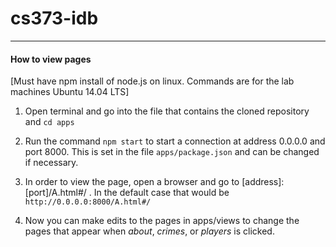 # cs373-idb
---
#### How to view pages
[Must have npm install of node.js on linux. Commands are for the lab machines Ubuntu 14.04 LTS]

1. Open terminal and go into the file that contains the cloned repository and ```cd apps```   

2. Run the command ```npm start``` to start a connection at address 0.0.0.0 and port 8000. This is set in the file ```apps/package.json``` and can be changed if necessary.   

3. In order to view the page, open a browser and go to [address]:[port]/A.html#/ . In the default case that would be ```http://0.0.0.0:8000/A.html#/```   

4. Now you can make edits to the pages in apps/views to change the pages that appear when _about_, _crimes_, or _players_ is clicked.
